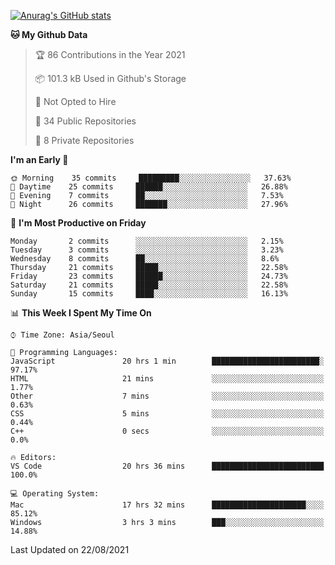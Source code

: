 
<!--
**BHyeonKim/BHyeonKim** is a ✨ _special_ ✨ repository because its `README.md` (this file) appears on your GitHub profile.

Here are some ideas to get you started:

- 🔭 I’m currently working on ...
- 🌱 I’m currently learning ...
- 👯 I’m looking to collaborate on ...
- 🤔 I’m looking for help with ...
- 💬 Ask me about ...
- 📫 How to reach me: ...
- 😄 Pronouns: ...
- ⚡ Fun fact: ...
-->
[![Anurag's GitHub stats](https://github-readme-stats.vercel.app/api?username=BHyeonKim&show_icons=true&theme=dark)
](https://github.com/anuraghazra/github-readme-stats)
<!--START_SECTION:waka-->
**🐱 My Github Data** 

> 🏆 86 Contributions in the Year 2021
 > 
> 📦 101.3 kB Used in Github's Storage 
 > 
> 🚫 Not Opted to Hire
 > 
> 📜 34 Public Repositories 
 > 
> 🔑 8 Private Repositories  
 > 
**I'm an Early 🐤** 

```text
🌞 Morning    35 commits     █████████░░░░░░░░░░░░░░░░   37.63% 
🌆 Daytime    25 commits     ██████░░░░░░░░░░░░░░░░░░░   26.88% 
🌃 Evening    7 commits      ██░░░░░░░░░░░░░░░░░░░░░░░   7.53% 
🌙 Night      26 commits     ███████░░░░░░░░░░░░░░░░░░   27.96%

```
📅 **I'm Most Productive on Friday** 

```text
Monday       2 commits      ░░░░░░░░░░░░░░░░░░░░░░░░░   2.15% 
Tuesday      3 commits      ░░░░░░░░░░░░░░░░░░░░░░░░░   3.23% 
Wednesday    8 commits      ██░░░░░░░░░░░░░░░░░░░░░░░   8.6% 
Thursday     21 commits     █████░░░░░░░░░░░░░░░░░░░░   22.58% 
Friday       23 commits     ██████░░░░░░░░░░░░░░░░░░░   24.73% 
Saturday     21 commits     █████░░░░░░░░░░░░░░░░░░░░   22.58% 
Sunday       15 commits     ████░░░░░░░░░░░░░░░░░░░░░   16.13%

```


📊 **This Week I Spent My Time On** 

```text
⌚︎ Time Zone: Asia/Seoul

💬 Programming Languages: 
JavaScript               20 hrs 1 min        ████████████████████████░   97.17% 
HTML                     21 mins             ░░░░░░░░░░░░░░░░░░░░░░░░░   1.77% 
Other                    7 mins              ░░░░░░░░░░░░░░░░░░░░░░░░░   0.63% 
CSS                      5 mins              ░░░░░░░░░░░░░░░░░░░░░░░░░   0.44% 
C++                      0 secs              ░░░░░░░░░░░░░░░░░░░░░░░░░   0.0%

🔥 Editors: 
VS Code                  20 hrs 36 mins      █████████████████████████   100.0%

💻 Operating System: 
Mac                      17 hrs 32 mins      █████████████████████░░░░   85.12% 
Windows                  3 hrs 3 mins        ███░░░░░░░░░░░░░░░░░░░░░░   14.88%

```


 Last Updated on 22/08/2021
<!--END_SECTION:waka-->

